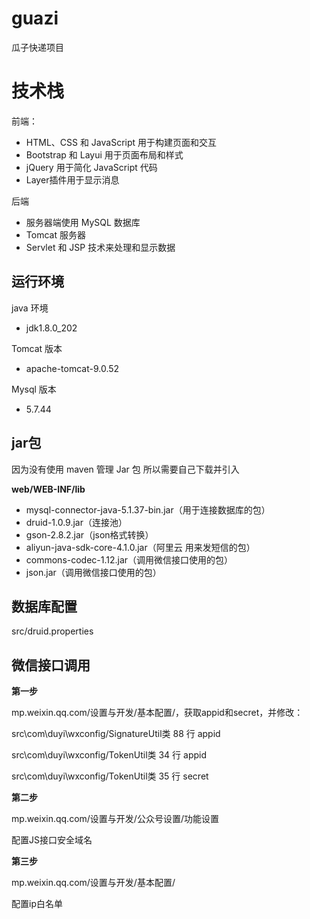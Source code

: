 # guazi

瓜子快递项目


# 技术栈

前端：
- HTML、CSS 和 JavaScript 用于构建页面和交互
- Bootstrap 和 Layui 用于页面布局和样式
- jQuery 用于简化 JavaScript 代码
- Layer插件用于显示消息

后端
- 服务器端使用 MySQL 数据库
- Tomcat 服务器
- Servlet 和 JSP 技术来处理和显示数据

## 运行环境

java 环境
- jdk1.8.0_202

Tomcat 版本
- apache-tomcat-9.0.52

Mysql 版本
-  5.7.44

## jar包

因为没有使用 maven 管理 Jar 包 所以需要自己下载并引入

**web/WEB-INF/lib**

- mysql-connector-java-5.1.37-bin.jar（用于连接数据库的包）
- druid-1.0.9.jar（连接池）
- gson-2.8.2.jar（json格式转换）
- aliyun-java-sdk-core-4.1.0.jar（阿里云 用来发短信的包）
- commons-codec-1.12.jar（调用微信接口使用的包）
- json.jar（调用微信接口使用的包）

## 数据库配置

src/druid.properties


## 微信接口调用

**第一步**

mp.weixin.qq.com/设置与开发/基本配置/，获取appid和secret，并修改：

src\com\duyi\wxconfig/SignatureUtil类 88 行 appid

src\com\duyi\wxconfig/TokenUtil类 34 行 appid

src\com\duyi\wxconfig/TokenUtil类 35 行 secret

**第二步**

mp.weixin.qq.com/设置与开发/公众号设置/功能设置

配置JS接口安全域名

**第三步**

mp.weixin.qq.com/设置与开发/基本配置/

配置ip白名单
